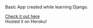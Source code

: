 Basic App created while learning Django.
<br>

<a href="https://sz-text.herokuapp.com/">Check it out here</a> <br>
Hosted it on Heroku!
